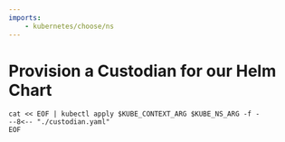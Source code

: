 ```yaml
---
imports:
    - kubernetes/choose/ns
---
```


# Provision a Custodian for our Helm Chart

```shell
cat << EOF | kubectl apply $KUBE_CONTEXT_ARG $KUBE_NS_ARG -f -
--8<-- "./custodian.yaml"
EOF
```

